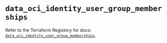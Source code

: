 # `data_oci_identity_user_group_memberships`

Refer to the Terraform Registory for docs: [`data_oci_identity_user_group_memberships`](https://registry.terraform.io/providers/oracle/oci/6.18.0/docs/data-sources/identity_user_group_memberships).
